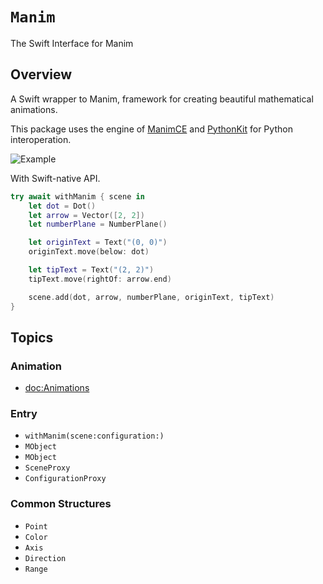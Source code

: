 # ``Manim``

The Swift Interface for Manim

## Overview

A Swift wrapper to Manim, framework for creating beautiful mathematical animations.

This package uses the engine of [ManimCE](https://docs.manim.community/en/stable/index.html) and [PythonKit](https://github.com/pvieito/PythonKit) for Python interoperation.


![Example](VectorArrow)

With Swift-native API.

```swift
try await withManim { scene in
    let dot = Dot()
    let arrow = Vector([2, 2])
    let numberPlane = NumberPlane()

    let originText = Text("(0, 0)")
    originText.move(below: dot)

    let tipText = Text("(2, 2)")
    tipText.move(rightOf: arrow.end)

    scene.add(dot, arrow, numberPlane, originText, tipText)
}
```

## Topics

### Animation

- <doc:Animations>


### Entry
- ``withManim(scene:configuration:)``
- ``MObject``
- ``MObject``
- ``SceneProxy``
- ``ConfigurationProxy``

### Common Structures
- ``Point``
- ``Color``
- ``Axis``
- ``Direction``
- ``Range``
